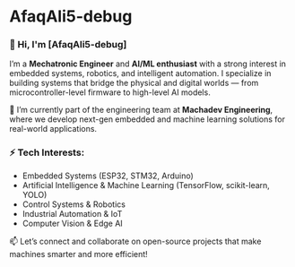 # AfaqAli5-debug
### 👋 Hi, I'm [AfaqAli5-debug]

I’m a **Mechatronic Engineer** and **AI/ML enthusiast** with a strong interest in embedded systems, robotics, and intelligent automation. I specialize in building systems that bridge the physical and digital worlds — from microcontroller-level firmware to high-level AI models.

🔧 I’m currently part of the engineering team at **Machadev Engineering**, where we develop next-gen embedded and machine learning solutions for real-world applications.

### ⚡ Tech Interests:
- Embedded Systems (ESP32, STM32, Arduino)
- Artificial Intelligence & Machine Learning (TensorFlow, scikit-learn, YOLO)
- Control Systems & Robotics
- Industrial Automation & IoT
- Computer Vision & Edge AI

📫 Let’s connect and collaborate on open-source projects that make machines smarter and more efficient!
